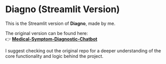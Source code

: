 # Diagno (Streamlit Version)

This is the Streamlit version of **Diagno**, made by me.

The original version can be found here:  
👉 **[Medical-Symptom-Diagnostic-Chatbot](https://github.com/CalvinChristofan/Medical-Symptom-Diagnostic-Chatbot)**

I suggest checking out the original repo for a deeper understanding of the core functionality and logic behind the project.
